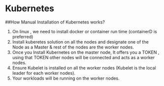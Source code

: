 # Kubernetes
##How Manual Installation of Kubernetes works?
1. On linux , we need to install docker or container run time (containerD is preferred)
2. Install kuberetes solution on all the nodes and designate one of the Node as a Master & rest of the nodes are the worker nodes.
3. Once you Install Kubernetes on the master node, It offers you a TOKEN , using that TOKEN other nodes will be connected and acts as a worker nodes.
4. Ensure Kubelet is installed on all the worker nodes (Kubelet is the local leader for each worker nodes).
5. Your workloads will be running on the worker nodes.
